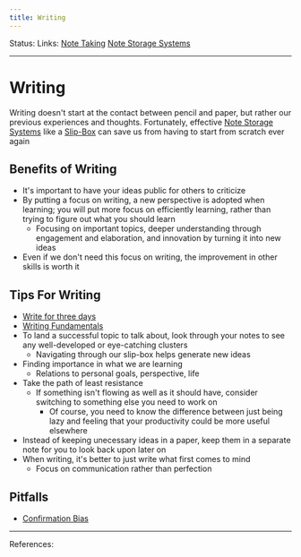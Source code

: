 ```yaml
---
title: Writing
---
```

Status:
Links: [Note Taking](out/note-taking.md) [Note Storage Systems](out/note-storage-systems.md)
___
# Writing
Writing doesn't start at the contact between pencil and paper, but rather our previous experiences and thoughts. Fortunately, effective [Note Storage Systems](out/note-storage-systems.md) like a [Slip-Box](out/slip-box.md) can save us from having to start from scratch ever again
## Benefits of Writing
- It's important to have your ideas public for others to criticize
- By putting a focus on writing, a new perspective is adopted when learning; you will put more focus on efficiently learning, rather than trying to figure out what you should learn
	- Focusing on important topics, deeper understanding through engagement and elaboration, and innovation by turning it into new ideas
- Even if we don't need this focus on writing, the improvement in other skills is worth it
## Tips For Writing
- [Write for three days](out/write-for-three-days.md)
- [Writing Fundamentals](out/writing-fundamentals.md)
- To land a successful topic to talk about, look through your notes to see any well-developed or eye-catching clusters
	- Navigating through our slip-box helps generate new ideas
- Finding importance in what we are learning
	- Relations to personal goals, perspective, life
- Take the path of least resistance
	- If something isn't flowing as well as it should have, consider switching to something else you need to work on
		- Of course, you need to know the difference between just being lazy and feeling that your productivity could be more useful elsewhere
- Instead of keeping unecessary ideas in a paper, keep them in a separate note for you to look back upon later on
- When writing, it's better to just write what first comes to mind
	- Focus on communication rather than perfection
## Pitfalls
- [Confirmation Bias](out/confirmation-bias.md)
___
References: